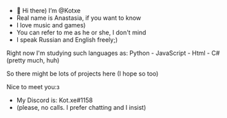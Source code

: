 - 👋 Hi there) I’m @Kotxe
- Real name is Anastasia, if you want to know
- I love music and games)
- You can refer to me as he or she, I don't mind
- I speak Russian and English freely;)

Right now I'm studying such languages as: 
                                         Python
                                         - JavaScript
                                         - Html
                                         - C#
                                         (pretty much, huh)

So there might be lots of projects here (I hope so too)

Nice to meet you:з

- My Discord is: Kot.xe#1158
- (please, no calls. I prefer chatting and I insist)
